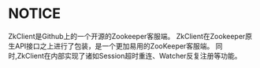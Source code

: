 # NOTICE
  ZkClient是Github上的一个开源的Zookeeper客服端。
  ZkClient在Zookeeper原生API接口之上进行了包装，是一个更加易用的ZooKeeper客服端。
  同时,ZkClient在内部实现了诸如Session超时重连、Watcher反复注册等功能。